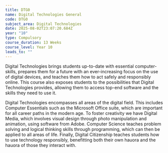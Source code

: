 ```yaml
---
title: DTG0
name: Digital Technologies General
code: DTG0
subject_area: Digital Technologies
date: 2025-08-02T23:07:20.684Z
year: "10"
type: Compulsory
course_duration: 13 Weeks
course_level: Year 10
leads_to: ""
---
```

 Digital Technologies brings students up-to-date with essential computer-skills, prepares them for a future with an ever-increasing focus on the use of digital devices, and teaches them how to act safely and responsibly online. This course also exposes students to the possibilities that Digital Technologies provides, allowing them to access top-end software and the skills they need to use it.



 Digital Technologies encompasses all areas of the digital field. This includes Computer Essentials such as the Microsoft Office suite, which are important for all career paths in the modern age. To foster creativity we have Digital Media, which involves visual design through photo manipulation and animation, using software from Adobe. Computer Science teaches problem solving and logical thinking skills through programming, which can then be applied to all areas of life. Finally, Digital Citizenship teaches students how to use technology responsibly, benefitting both their own hauora and the hauora of those they interact with.